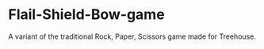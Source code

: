 Flail-Shield-Bow-game
=====================

A variant of the traditional Rock, Paper, Scissors game made for Treehouse.
